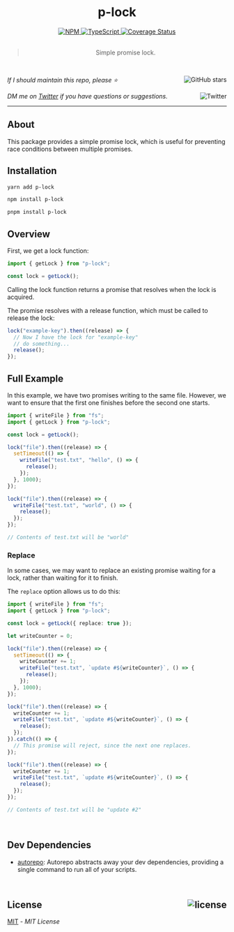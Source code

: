 <!--BEGIN HEADER-->
<div id="top" align="center">
  <h1>p-lock</h1>
  <a href="https://npmjs.com/package/p-lock">
    <img alt="NPM" src="https://img.shields.io/npm/v/p-lock.svg">
  </a>
  <a href="https://github.com/bconnorwhite/p-lock">
    <img alt="TypeScript" src="https://img.shields.io/github/languages/top/bconnorwhite/p-lock.svg">
  </a>
  <a href="https://coveralls.io/github/bconnorwhite/p-lock?branch=master">
    <img alt="Coverage Status" src="https://img.shields.io/coveralls/github/bconnorwhite/p-lock.svg?branch=master">
  </a>
</div>

<br />

<blockquote align="center">Simple promise lock.</blockquote>

<br />

_If I should maintain this repo, please ⭐️_
<a href="https://github.com/bconnorwhite/p-lock">
  <img align="right" alt="GitHub stars" src="https://img.shields.io/github/stars/bconnorwhite/p-lock?label=%E2%AD%90%EF%B8%8F&style=social">
</a>

_DM me on [Twitter](https://twitter.com/bconnorwhite) if you have questions or suggestions._
<a href="https://twitter.com/bconnorwhite">
  <img align="right" alt="Twitter" src="https://img.shields.io/twitter/url?label=%40bconnorwhite&style=social&url=https%3A%2F%2Ftwitter.com%2Fbconnorwhite">
</a>

---
<!--END HEADER-->

## About

This package provides a simple promise lock, which is useful for preventing race conditions between multiple promises.

## Installation

```sh
yarn add p-lock
```

```sh
npm install p-lock
```

```sh
pnpm install p-lock
```

## Overview

First, we get a lock function:

```ts
import { getLock } from "p-lock";

const lock = getLock();
```

Calling the lock function returns a promise that resolves when the lock is acquired.

The promise resolves with a release function, which must be called to release the lock:

```ts
lock("example-key").then((release) => {
  // Now I have the lock for "example-key"
  // do something...
  release();
});
```


## Full Example

In this example, we have two promises writing to the same file. However, we want to ensure that the first one finishes before the second one starts.

```ts
import { writeFile } from "fs";
import { getLock } from "p-lock";

const lock = getLock();

lock("file").then((release) => {
  setTimeout(() => {
    writeFile("test.txt", "hello", () => {
      release();
    });
  }, 1000);
});

lock("file").then((release) => {
  writeFile("test.txt", "world", () => {
    release();
  });
});

// Contents of test.txt will be "world"
```

### Replace

In some cases, we may want to replace an existing promise waiting for a lock, rather than waiting for it to finish.

The `replace` option allows us to do this:

```ts
import { writeFile } from "fs";
import { getLock } from "p-lock";

const lock = getLock({ replace: true });

let writeCounter = 0;

lock("file").then((release) => {
  setTimeout(() => {
    writeCounter += 1;
    writeFile("test.txt", `update #${writeCounter}`, () => {
      release();
    });
  }, 1000);
});

lock("file").then((release) => {
  writeCounter += 1;
  writeFile("test.txt", `update #${writeCounter}`, () => {
    release();
  });
}).catch(() => {
  // This promise will reject, since the next one replaces.
});

lock("file").then((release) => {
  writeCounter += 1;
  writeFile("test.txt", `update #${writeCounter}`, () => {
    release();
  });
});

// Contents of test.txt will be "update #2"
```

<!--BEGIN FOOTER-->

<br />

<h2>Dev Dependencies</h2>

- [autorepo](https://www.npmjs.com/package/autorepo): Autorepo abstracts away your dev dependencies, providing a single command to run all of your scripts.

<br />

<h2 id="license">License <a href="https://opensource.org/licenses/MIT"><img align="right" alt="license" src="https://img.shields.io/npm/l/p-lock.svg"></a></h2>

[MIT](https://opensource.org/licenses/MIT) - _MIT License_
<!--END FOOTER-->

